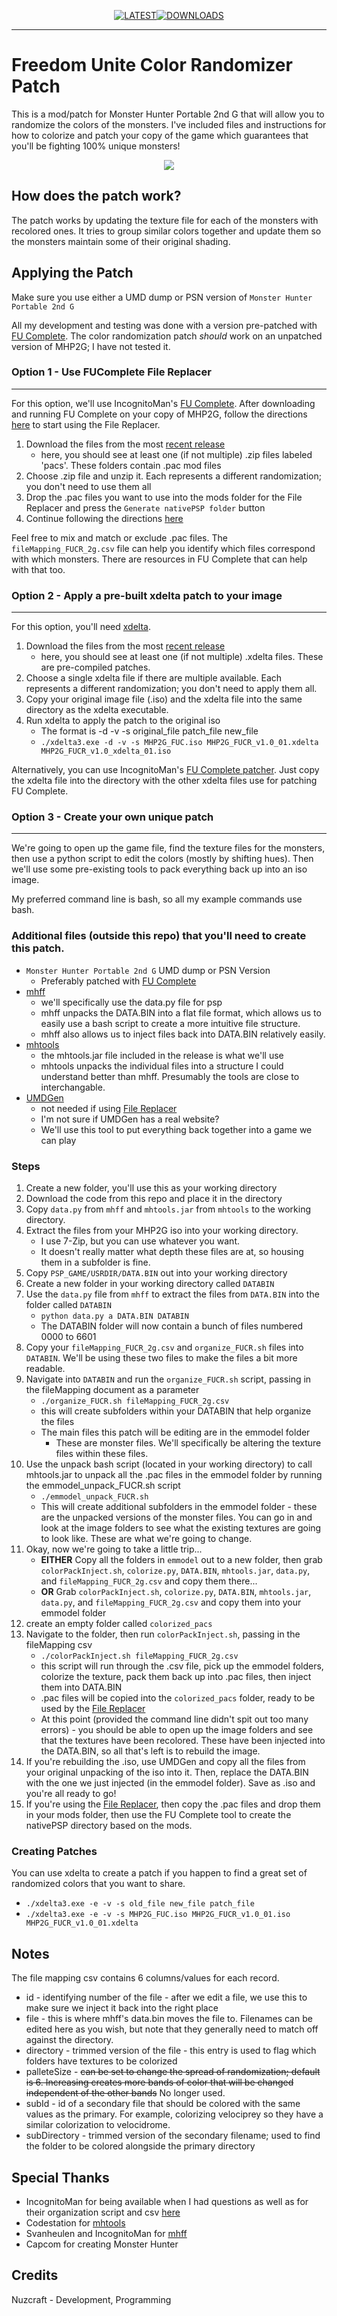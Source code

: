 <div align="center">

[![LATEST](https://img.shields.io/github/v/release/nuzcraft/FreedomUniteColorRandomizer?label=latest)](https://github.com/nuzcraft/FreedomUniteColorRandomizer/releases/latest)[![DOWNLOADS](https://img.shields.io/github/downloads/nuzcraft/FreedomUniteColorRandomizer/total)](https://github.com/nuzcraft/FreedomUniteColorRandomizer/releases)

</div>

---

# Freedom Unite Color Randomizer Patch

This is a mod/patch for Monster Hunter Portable 2nd G that will allow you to randomize the colors of the monsters. I've included files and instructions for how to colorize and patch your copy of the game which guarantees that you'll be fighting 100% unique monsters!

<div align="center">

<img src="https://github.com/nuzcraft/FreedomUniteColorRandomizer/assets/20135847/d41079ac-d094-4c78-8602-805389d74d69">

</div>

## How does the patch work?

The patch works by updating the texture file for each of the monsters with recolored ones. It tries to group similar colors together and update them so the monsters maintain some of their original shading.

## Applying the Patch

Make sure you use either a UMD dump or PSN version of `Monster Hunter Portable 2nd G`

All my development and testing was done with a version pre-patched with [FU Complete](https://github.com/FUComplete/Patch). The color randomization patch _should_ work on an unpatched version of MHP2G; I have not tested it.

### Option 1 - Use FUComplete File Replacer

---

For this option, we'll use IncognitoMan's [FU Complete](https://github.com/FUComplete/Patch). After downloading and running FU Complete on your copy of MHP2G, follow the directions [here](https://github.com/FUComplete/FUCTool#file-replacer) to start using the File Replacer.

1. Download the files from the most [recent release](https://github.com/nuzcraft/FreedomUniteColorRandomizer/releases/latest)
   - here, you should see at least one (if not multiple) .zip files labeled 'pacs'. These folders contain .pac mod files
2. Choose .zip file and unzip it. Each represents a different randomization; you don't need to use them all
3. Drop the .pac files you want to use into the mods folder for the File Replacer and press the `Generate nativePSP folder` button
4. Continue following the directions [here](https://github.com/FUComplete/FUCTool#file-replacer)

Feel free to mix and match or exclude .pac files. The `fileMapping_FUCR_2g.csv` file can help you identify which files correspond with which monsters. There are resources in FU Complete that can help with that too.

### Option 2 - Apply a pre-built xdelta patch to your image

---

For this option, you'll need [xdelta](https://github.com/jmacd/xdelta).

1. Download the files from the most [recent release](https://github.com/nuzcraft/FreedomUniteColorRandomizer/releases/latest)
   - here, you should see at least one (if not multiple) .xdelta files. These are pre-compiled patches.
2. Choose a single xdelta file if there are multiple available. Each represents a different randomization; you don't need to apply them all.
3. Copy your original image file (.iso) and the xdelta file into the same directory as the xdelta executable.
4. Run xdelta to apply the patch to the original iso
   - The format is -d -v -s original_file patch_file new_file
   - `./xdelta3.exe -d -v -s MHP2G_FUC.iso MHP2G_FUCR_v1.0_01.xdelta MHP2G_FUCR_v1.0_xdelta_01.iso`

Alternatively, you can use IncognitoMan's [FU Complete patcher](https://github.com/FUComplete/Patch/releases/latest). Just copy the xdelta file into the directory with the other xdelta files use for patching FU Complete.

### Option 3 - Create your own unique patch

---

We're going to open up the game file, find the texture files for the monsters, then use a python script to edit the colors (mostly by shifting hues). Then we'll use some pre-existing tools to pack everything back up into an iso image.

My preferred command line is bash, so all my example commands use bash.

### Additional files (outside this repo) that you'll need to create this patch.

- `Monster Hunter Portable 2nd G` UMD dump or PSN Version
  - Preferably patched with [FU Complete](https://github.com/FUComplete)
- [mhff](https://github.com/IncognitoMan/mhff)
  - we'll specifically use the data.py file for psp
  - mhff unpacks the DATA.BIN into a flat file format, which allows us to easily use a bash script to create a more intuitive file structure.
  - mhff also allows us to inject files back into DATA.BIN relatively easily.
- [mhtools](https://github.com/codestation/mhtools)
  - the mhtools.jar file included in the release is what we'll use
  - mhtools unpacks the individual files into a structure I could understand better than mhff. Presumably the tools are close to interchangable.
- [UMDGen](https://www.romhacking.net/utilities/1218/)
  - not needed if using [File Replacer](https://github.com/FUComplete/FUCTool#file-replacer)
  - I'm not sure if UMDGen has a real website?
  - We'll use this tool to put everything back together into a game we can play

### Steps

1. Create a new folder, you'll use this as your working directory
2. Download the code from this repo and place it in the directory
3. Copy `data.py` from `mhff` and `mhtools.jar` from `mhtools` to the working directory.
4. Extract the files from your MHP2G iso into your working directory.
   - I use 7-Zip, but you can use whatever you want.
   - It doesn't really matter what depth these files are at, so housing them in a subfolder is fine.
5. Copy `PSP_GAME/USRDIR/DATA.BIN` out into your working directory
6. Create a new folder in your working directory called `DATABIN`
7. Use the `data.py` file from `mhff` to extract the files from `DATA.BIN` into the folder called `DATABIN`
   - `python data.py a DATA.BIN DATABIN`
   - The DATABIN folder will now contain a bunch of files numbered 0000 to 6601
8. Copy your `fileMapping_FUCR_2g.csv` and `organize_FUCR.sh` files into `DATABIN`. We'll be using these two files to make the files a bit more readable.
9. Navigate into `DATABIN` and run the `organize_FUCR.sh` script, passing in the fileMapping document as a parameter
   - `./organize_FUCR.sh fileMapping_FUCR_2g.csv`
   - this will create subfolders within your DATABIN that help organize the files
   - The main files this patch will be editing are in the emmodel folder
     - These are monster files. We'll specifically be altering the texture files within these files.
10. Use the unpack bash script (located in your working directory) to call mhtools.jar to unpack all the .pac files in the emmodel folder by running the emmodel_unpack_FUCR.sh script
    - `./emmodel_unpack_FUCR.sh`
    - This will create additional subfolders in the emmodel folder - these are the unpacked versions of the monster files. You can go in and look at the image folders to see what the existing textures are going to look like. These are what we're going to change.
11. Okay, now we're going to take a little trip...
    - **EITHER** Copy all the folders in `emmodel` out to a new folder, then grab `colorPackInject.sh`, `colorize.py`, `DATA.BIN`, `mhtools.jar`, `data.py`, and `fileMapping_FUCR_2g.csv` and copy them there...
    - **OR** Grab `colorPackInject.sh`, `colorize.py`, `DATA.BIN`, `mhtools.jar`, `data.py`, and `fileMapping_FUCR_2g.csv` and copy them into your emmodel folder
12. create an empty folder called `colorized_pacs`
13. Navigate to the folder, then run `colorPackInject.sh`, passing in the fileMapping csv
    - `./colorPackInject.sh fileMapping_FUCR_2g.csv`
    - this script will run through the .csv file, pick up the emmodel folders, colorize the texture, pack them back up into .pac files, then inject them into DATA.BIN
    - .pac files will be copied into the `colorized_pacs` folder, ready to be used by the [File Replacer](https://github.com/FUComplete/FUCTool#file-replacer)
    - At this point (provided the command line didn't spit out too many errors) - you should be able to open up the image folders and see that the textures have been recolored. These have been injected into the DATA.BIN, so all that's left is to rebuild the image.
14. If you're rebuilding the .iso, use UMDGen and copy all the files from your original unpacking of the iso into it. Then, replace the DATA.BIN with the one we just injected (in the emmodel folder). Save as .iso and you're all ready to go!
15. If you're using the [File Replacer](https://github.com/FUComplete/FUCTool#file-replacer), then copy the .pac files and drop them in your mods folder, then use the FU Complete tool to create the nativePSP directory based on the mods.

### Creating Patches

You can use xdelta to create a patch if you happen to find a great set of randomized colors that you want to share.

- `./xdelta3.exe -e -v -s old_file new_file patch_file`
- `./xdelta3.exe -e -v -s MHP2G_FUC.iso MHP2G_FUCR_v1.0_01.iso MHP2G_FUCR_v1.0_01.xdelta`

## Notes

The file mapping csv contains 6 columns/values for each record.

- id - identifying number of the file - after we edit a file, we use this to make sure we inject it back into the right place
- file - this is where mhff's data.bin moves the file to. Filenames can be edited here as you wish, but note that they generally need to match off against the directory.
- directory - trimmed version of the file - this entry is used to flag which folders have textures to be colorized
- palleteSize - ~~can be set to change the spread of randomization; default is 6. Increasing creates more bands of color that will be changed independent of the other bands~~ No longer used.
- subId - id of a secondary file that should be colored with the same values as the primary. For example, colorizing velociprey so they have a similar colorization to velocidrome.
- subDirectory - trimmed version of the secondary filename; used to find the folder to be colored alongside the primary directory

## Special Thanks

- IncognitoMan for being available when I had questions as well as for their organization script and csv [here](https://gist.github.com/IncognitoMan/5606104bd3f4ab79c0e4e2f791acbda5)
- Codestation for [mhtools](https://github.com/codestation/mhtools)
- Svanheulen and IncognitoMan for [mhff](https://github.com/IncognitoMan/mhff)
- Capcom for creating Monster Hunter

## Credits

Nuzcraft - Development, Programming
